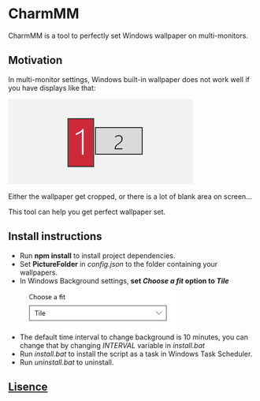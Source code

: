 # CharmMM

CharmMM is a tool to perfectly set Windows wallpaper on multi-monitors. 

## Motivation
In multi-monitor settings, Windows built-in wallpaper does not work well if you have displays like that:

![displays-illustration](./displays-illustration.png)

Either the wallpaper get cropped, or there is a lot of blank area on screen...

This tool can help you get perfect wallpaper set. 

## Install instructions
- Run **npm install** to install project dependencies.
- Set **PictureFolder** in *config.json* to the folder containing your wallpapers.
- In Windows Background settings, **set *Choose a fit* option to *Tile***
  ![choose-fit](./choose-fit.png)
- The default time interval to change background is 10 minutes, you can change that by changing *INTERVAL* variable in *install.bat*
- Run *install.bat* to install the script as a task in Windows Task Scheduler.
- Run *uninstall.bat* to uninstall.

## [Lisence](./LICENSE)
